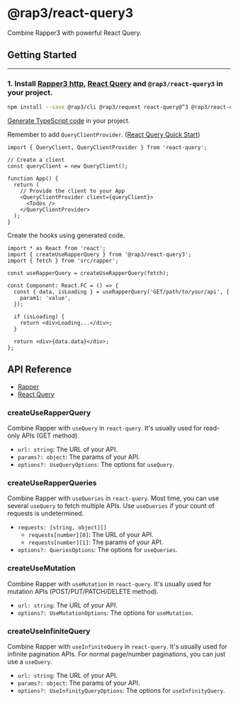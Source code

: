 # @rap3/react-query3

Combine Rapper3 with powerful React Query.

## Getting Started

---

### 1. Install [Rapper3 http](https://infra-fe.github.io/rap-client/code/http), [React Query](https://react-query.tanstack.com/) and `@rap3/react-query3` in your project.

```sh
npm install --save @rap3/cli @rap3/request react-query@^3 @rap3/react-query3
```

[Generate TypeScript code](https://infra-fe.github.io/rap-client/code/react/react-query) in your project.

Remember to add `QueryClientProvider`. ([React Query Quick Start](https://react-query.tanstack.com/quick-start))

```tsx
import { QueryClient, QueryClientProvider } from 'react-query';

// Create a client
const queryClient = new QueryClient();

function App() {
  return (
    // Provide the client to your App
    <QueryClientProvider client={queryClient}>
      <Todos />
    </QueryClientProvider>
  );
}
```

Create the hooks using generated code.

```tsx
import * as React from 'react';
import { createUseRapperQuery } from '@rap3/react-query3';
import { fetch } from 'src/rapper';

const useRapperQuery = createUseRapperQuery(fetch);

const Component: React.FC = () => {
  const { data, isLoading } = useRapperQuery('GET/path/to/your/api', {
    param1: 'value',
  });

  if (isLoading) {
    return <div>Loading...</div>;
  }

  return <div>{data.data}</div>;
};
```

## API Reference

- [Rapper](https://infra-fe.github.io/rap-client/code)
- [React Query](https://react-query.tanstack.com/overview)

### createUseRapperQuery

Combine Rapper with `useQuery` in `react-query`. It's usually used for read-only APIs (GET method).

- `url: string`: The URL of your API.
- `params?: object`: The params of your API.
- `options?: UseQueryOptions`: The options for `useQuery`.

### createUseRapperQueries

Combine Rapper with `useQueries` in `react-query`. Most time, you can use several `useQuery` to fetch multiple APIs. Use `useQueries` if your count of requests is undetermined.

- `requests: [string, object][]`
  - `requests[number][0]`: The URL of your API.
  - `requests[number][1]`: The params of your API.
- `options?: QueriesOptions`: The options for `useQueries`.

### createUseMutation

Combine Rapper with `useMutation` in `react-query`. It's usually used for mutation APIs (POST/PUT/PATCH/DELETE method).

- `url: string`: The URL of your API.
- `options?: UseMutationOptions`: The options for `useMutation`.

### createUseInfiniteQuery

Combine Rapper with `useInfiniteQuery` in `react-query`. It's usually used for infinite pagination APIs. For normal page/number paginations, you can just use a `useQuery`.

- `url: string`: The URL of your API.
- `params?: object`: The params of your API.
- `options?: UseInfinityQueryOptions`: The options for `useInfinityQuery`.
